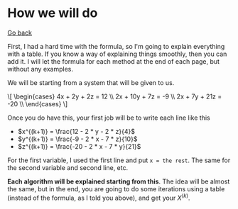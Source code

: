 # How we will do

[Go back](../index.md)

First, I had a hard time with the formula, so I'm going to explain everything with a table. If you know a way of explaining things smoothly, then you can add it. I will let the formula for each method at the end of each page, but without any examples.

We will be starting from a system that will be given to us. 

<p>
\[
\begin{cases}
4x + 2y + 2z = 12 \\
2x + 10y + 7z = -9 \\
2x + 7y + 21z = -20 \\
\end{cases} 
\]
</p>

Once you do have this, your first job will be to write each line like this

* $x^{(k+1)} = \frac{12 - 2 * y - 2 * z}{4}$
* $y^{(k+1)} = \frac{-9 - 2 * x - 7 * z}{10}$
* $z^{(k+1)} = \frac{-20 - 2 * x - 7 * y}{21}$

For the first variable, I used the first line and put ``x = the rest``. The same for the second variable and second line, etc.

**Each algorithm will be explained starting from this**. The idea will be almost the same, but in the end, you are going to do some iterations using a table (instead of the formula, as I told you above), and get your $X^{(k)}$.
